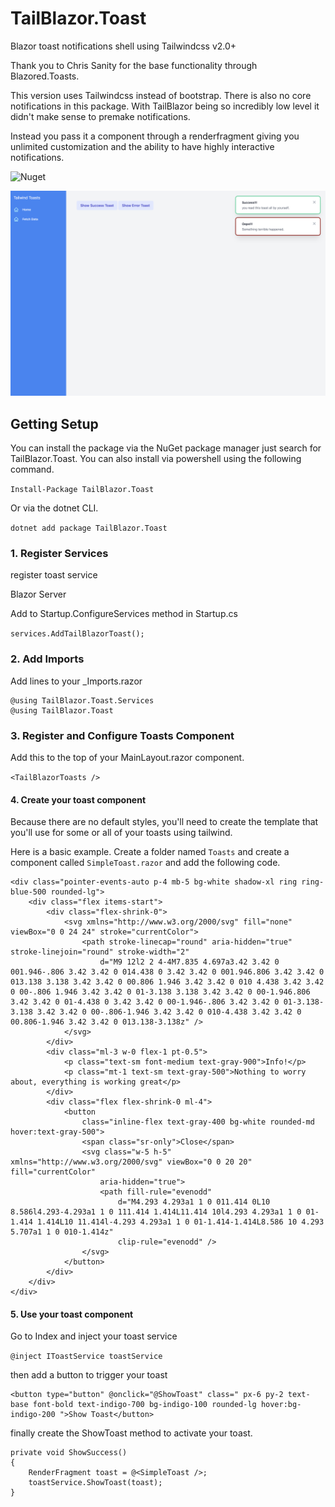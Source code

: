 # TailBlazor.Toast

Blazor toast notifications shell using Tailwindcss v2.0+

Thank you to Chris Sanity for the base functionality through Blazored.Toasts.

This version uses Tailwindcss instead of bootstrap. There is also no core notifications in this package. With TailBlazor being so incredibly low level it didn't make sense to premake notifications.

Instead you pass it a component through a renderfragment giving you unlimited customization and the ability to have highly interactive notifications.

![Nuget](https://img.shields.io/nuget/v/TailBlazor.Toast.svg)

![Demo](screenshot.png)

## Getting Setup

You can install the package via the NuGet package manager just search for TailBlazor.Toast. You can also install via powershell using the following command.

`Install-Package TailBlazor.Toast`

Or via the dotnet CLI.

`dotnet add package TailBlazor.Toast`

### 1. Register Services

register toast service

Blazor Server

Add to Startup.ConfigureServices method in Startup.cs

`services.AddTailBlazorToast();`

### 2. Add Imports

Add lines to your \_Imports.razor

```
@using TailBlazor.Toast.Services 
@using TailBlazor.Toast
```

### 3. Register and Configure Toasts Component

Add this to the top of your MainLayout.razor component.

`<TailBlazorToasts />`

#### 4. Create your toast component

Because there are no default styles, you'll need to create the template that you'll use for some or all of your toasts using tailwind.

Here is a basic example. Create a folder named `Toasts` and create a component called `SimpleToast.razor` and add the following code.

```
<div class="pointer-events-auto p-4 mb-5 bg-white shadow-xl ring ring-blue-500 rounded-lg">
    <div class="flex items-start">
        <div class="flex-shrink-0">
            <svg xmlns="http://www.w3.org/2000/svg" fill="none" viewBox="0 0 24 24" stroke="currentColor">
                <path stroke-linecap="round" aria-hidden="true" stroke-linejoin="round" stroke-width="2"
                    d="M9 12l2 2 4-4M7.835 4.697a3.42 3.42 0 001.946-.806 3.42 3.42 0 014.438 0 3.42 3.42 0 001.946.806 3.42 3.42 0 013.138 3.138 3.42 3.42 0 00.806 1.946 3.42 3.42 0 010 4.438 3.42 3.42 0 00-.806 1.946 3.42 3.42 0 01-3.138 3.138 3.42 3.42 0 00-1.946.806 3.42 3.42 0 01-4.438 0 3.42 3.42 0 00-1.946-.806 3.42 3.42 0 01-3.138-3.138 3.42 3.42 0 00-.806-1.946 3.42 3.42 0 010-4.438 3.42 3.42 0 00.806-1.946 3.42 3.42 0 013.138-3.138z" />
            </svg>
        </div>
        <div class="ml-3 w-0 flex-1 pt-0.5">
            <p class="text-sm font-medium text-gray-900">Info!</p>
            <p class="mt-1 text-sm text-gray-500">Nothing to worry about, everything is working great</p>
        </div>
        <div class="flex flex-shrink-0 ml-4">
            <button
                class="inline-flex text-gray-400 bg-white rounded-md hover:text-gray-500">
                <span class="sr-only">Close</span>
                <svg class="w-5 h-5" xmlns="http://www.w3.org/2000/svg" viewBox="0 0 20 20" fill="currentColor"
                    aria-hidden="true">
                    <path fill-rule="evenodd"
                        d="M4.293 4.293a1 1 0 011.414 0L10 8.586l4.293-4.293a1 1 0 111.414 1.414L11.414 10l4.293 4.293a1 1 0 01-1.414 1.414L10 11.414l-4.293 4.293a1 1 0 01-1.414-1.414L8.586 10 4.293 5.707a1 1 0 010-1.414z"
                        clip-rule="evenodd" />
                </svg>
            </button>
        </div>
    </div>
</div>
```

#### 5. Use your toast component

Go to Index and inject your toast service

`@inject IToastService toastService`

then add a button to trigger your toast

```
<button type="button" @onclick="@ShowToast" class=" px-6 py-2 text-base font-bold text-indigo-700 bg-indigo-100 rounded-lg hover:bg-indigo-200 ">Show Toast</button>
```

finally create the ShowToast method to activate your toast.

```
private void ShowSuccess()
{
    RenderFragment toast = @<SimpleToast />;
    toastService.ShowToast(toast);
}
```
